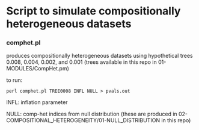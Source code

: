# Script to simulate compositionally heterogeneous datasets

### comphet.pl
produces compositionally heterogeneous datasets using hypothetical trees 0.008, 0.004, 0.002, and 0.001 (trees available in this repo in 01-MODULES/CompHet.pm)  
 
to run: 

`perl comphet.pl TREE0008 INFL NULL > pvals.out`  

INFL: inflation parameter  

NULL: comp-het indices from null distribution (these are produced in 02-COMPOSITIONAL_HETEROGENEITY/01-NULL_DISTRIBUTION in this repo)
